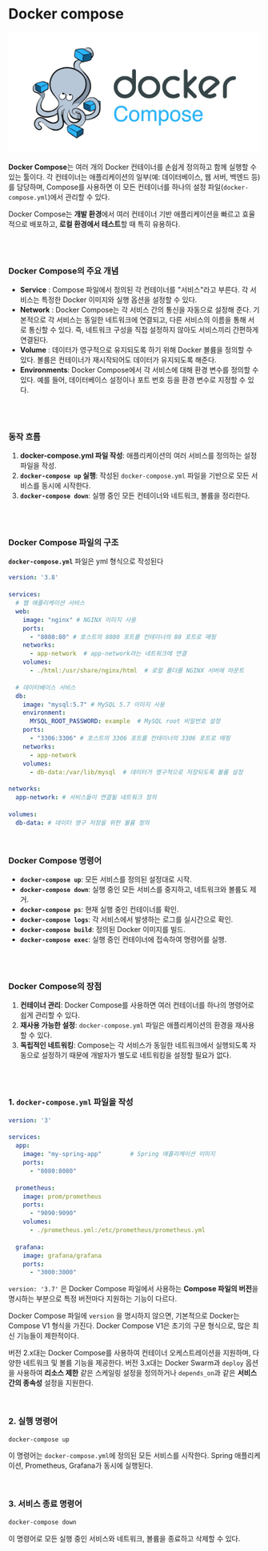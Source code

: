 # Docker compose

![image.png](/Docker/img/compose.png)

**Docker Compose**는 여러 개의 Docker 컨테이너를 손쉽게 정의하고 함께 실행할 수 있는 툴이다.
각 컨테이너는 애플리케이션의 일부(예: 데이터베이스, 웹 서버, 백엔드 등)를 담당하며, Compose를 사용하면 이 모든 컨테이너를 하나의 설정 파일(`docker-compose.yml`)에서 관리할 수 있다.

Docker Compose는 **개발 환경**에서 여러 컨테이너 기반 애플리케이션을 빠르고 효율적으로 배포하고, **로컬 환경에서 테스트**할 때 특히 유용하다.

<br><br>

### Docker Compose의 주요 개념

- **Service** : Compose 파일에서 정의된 각 컨테이너를 "서비스"라고 부른다. 각 서비스는 특정한 Docker 이미지와 실행 옵션을 설정할 수 있다.
- **Network** : Docker Compose는 각 서비스 간의 통신을 자동으로 설정해 준다. 기본적으로 각 서비스는 동일한 네트워크에 연결되고, 다른 서비스의 이름을 통해 서로 통신할 수 있다. 즉, 네트워크 구성을 직접 설정하지 않아도 서비스끼리 간편하게 연결된다.
- **Volume** : 데이터가 영구적으로 유지되도록 하기 위해 Docker 볼륨을 정의할 수 있다. 볼륨은 컨테이너가 재시작되어도 데이터가 유지되도록 해준다.
- **Environments**: Docker Compose에서 각 서비스에 대해 환경 변수를 정의할 수 있다. 예를 들어, 데이터베이스 설정이나 포트 번호 등을 환경 변수로 지정할 수 있다.

<br><br>

### 동작 흐름

1. **docker-compose.yml 파일 작성**: 애플리케이션의 여러 서비스를 정의하는 설정 파일을 작성.
2. **`docker-compose up` 실행**: 작성된 `docker-compose.yml` 파일을 기반으로 모든 서비스를 동시에 시작한다.
3. **`docker-compose down`**: 실행 중인 모든 컨테이너와 네트워크, 볼륨을 정리한다.

<br><br>

### Docker Compose 파일의 구조

**`docker-compose.yml`** 파일은 yml 형식으로 작성된다

```yaml
version: '3.8'

services:
  # 웹 애플리케이션 서비스
  web:
    image: "nginx" # NGINX 이미지 사용
    ports:
      - "8080:80" # 호스트의 8080 포트를 컨테이너의 80 포트로 매핑
    networks:
      - app-network  # app-network라는 네트워크에 연결
    volumes:
      - ./html:/usr/share/nginx/html  # 로컬 폴더를 NGINX 서버에 마운트

  # 데이터베이스 서비스
  db:
    image: "mysql:5.7" # MySQL 5.7 이미지 사용
    environment:
      MYSQL_ROOT_PASSWORD: example  # MySQL root 비밀번호 설정
    ports:
      - "3306:3306" # 호스트의 3306 포트를 컨테이너의 3306 포트로 매핑
    networks:
      - app-network
    volumes:
      - db-data:/var/lib/mysql  # 데이터가 영구적으로 저장되도록 볼륨 설정

networks:
  app-network: # 서비스들이 연결될 네트워크 정의

volumes:
  db-data: # 데이터 영구 저장을 위한 볼륨 정의

```

<br>

### Docker Compose 명령어

- **`docker-compose up`**: 모든 서비스를 정의된 설정대로 시작.
- **`docker-compose down`**: 실행 중인 모든 서비스를 중지하고, 네트워크와 볼륨도 제거.
- **`docker-compose ps`**: 현재 실행 중인 컨테이너를 확인.
- **`docker-compose logs`**: 각 서비스에서 발생하는 로그를 실시간으로 확인.
- **`docker-compose build`**: 정의된 Docker 이미지를 빌드.
- **`docker-compose exec`**: 실행 중인 컨테이너에 접속하여 명령어를 실행.

<br><br>

### Docker Compose의 장점

1. **컨테이너 관리**: Docker Compose를 사용하면 여러 컨테이너를 하나의 명령어로 쉽게 관리할 수 있다. 
2. **재사용 가능한 설정**: `docker-compose.yml` 파일은 애플리케이션의 환경을 재사용할 수 있다.
3. **독립적인 네트워킹**: Compose는 각 서비스가 동일한 네트워크에서 실행되도록 자동으로 설정하기 때문에 개발자가 별도로 네트워킹을 설정할 필요가 없다.

<br><br>

### 1. `docker-compose.yml` 파일을 작성

```yaml
version: '3'

services:
  app:
    image: "my-spring-app"        # Spring 애플리케이션 이미지
    ports:
      - "8080:8080"

  prometheus:
    image: prom/prometheus
    ports:
      - "9090:9090"
    volumes:
      - ./prometheus.yml:/etc/prometheus/prometheus.yml

  grafana:
    image: grafana/grafana
    ports:
      - "3000:3000"

```

`version: '3.7'` 은 Docker Compose 파일에서 사용하는 **Compose 파일의 버전**을 명시하는 부분으로 특정 버전마다 지원하는 기능이 다르다.

Docker Compose 파일에 `version` 을 명시하지 않으면, 기본적으로 Docker는 Compose V1 형식을 가진다. Docker Compose V1은 초기의 구문 형식으로, 많은 최신 기능들이 제한적이다.

버전 2.x대는 Docker Compose를 사용하여 컨테이너 오케스트레이션을 지원하며, 다양한 네트워크 및 볼륨 기능을 제공한다. 버전 3.x대는 Docker Swarm과  `deploy` 옵션을 사용하여 **리소스 제한** 같은 스케일링 설정을 정의하거나 `depends_on`과 같은 **서비스 간의 종속성** 설정을 지원한다.

<br>

### 2. 실행 명령어

```bash
docker-compose up
```

이 명령어는 `docker-compose.yml`에 정의된 모든 서비스를 시작한다. Spring 애플리케이션, Prometheus, Grafana가 동시에 실행된다.

<br>

### 3. 서비스 종료 명령어

```bash
docker-compose down
```

이 명령어로 모든 실행 중인 서비스와 네트워크, 볼륨을 종료하고 삭제할 수 있다.
